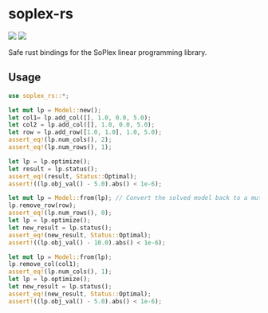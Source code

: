 # soplex-rs
[![][img_crates]][crates] [![][img_doc]][doc] 

[img_crates]: https://img.shields.io/crates/v/soplex-rs.svg
[crates]: https://crates.io/crates/soplex-rs
[img_doc]: https://img.shields.io/badge/rust-documentation-blue.svg
[doc]: https://docs.rs/soplex-rs/

Safe rust bindings for the SoPlex linear programming library.

## Usage

```rust
use soplex_rs::*;

let mut lp = Model::new();
let col1= lp.add_col([], 1.0, 0.0, 5.0);
let col2 = lp.add_col([], 1.0, 0.0, 5.0);
let row = lp.add_row([1.0, 1.0], 1.0, 5.0);
assert_eq!(lp.num_cols(), 2);
assert_eq!(lp.num_rows(), 1);

let lp = lp.optimize();
let result = lp.status();
assert_eq!(result, Status::Optimal);
assert!((lp.obj_val() - 5.0).abs() < 1e-6);

let mut lp = Model::from(lp); // Convert the solved model back to a mutable one
lp.remove_row(row);
assert_eq!(lp.num_rows(), 0);
let lp = lp.optimize();
let new_result = lp.status();
assert_eq!(new_result, Status::Optimal);
assert!((lp.obj_val() - 10.0).abs() < 1e-6);

let mut lp = Model::from(lp);
lp.remove_col(col1);
assert_eq!(lp.num_cols(), 1);
let lp = lp.optimize();
let new_result = lp.status();
assert_eq!(new_result, Status::Optimal);
assert!((lp.obj_val() - 5.0).abs() < 1e-6);
```
